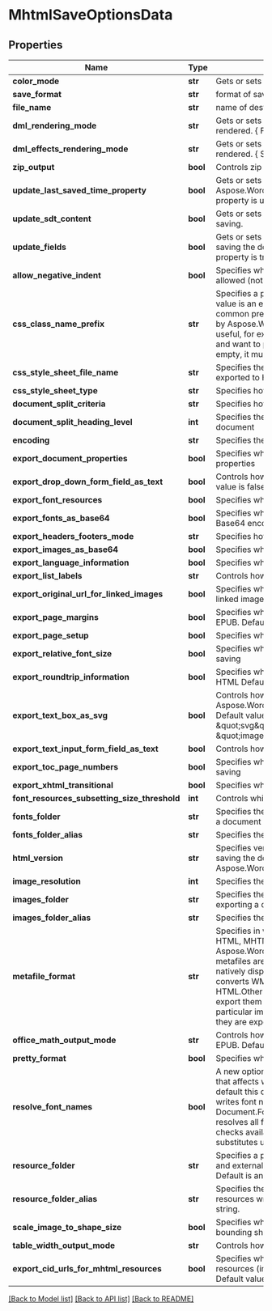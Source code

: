 # MhtmlSaveOptionsData

## Properties
Name | Type | Description | Notes
------------ | ------------- | ------------- | -------------
**color_mode** | **str** | Gets or sets a value determining how colors are rendered. { Normal | Grayscale} | [optional] 
**save_format** | **str** | format of save | [optional] 
**file_name** | **str** | name of destination file | [optional] 
**dml_rendering_mode** | **str** | Gets or sets a value determining how DrawingML shapes are rendered. { Fallback | DrawingML } | [optional] 
**dml_effects_rendering_mode** | **str** | Gets or sets a value determining how DrawingML effects are rendered. { Simplified | None | Fine } | [optional] 
**zip_output** | **bool** | Controls zip output or not. Default value is false. | [optional] 
**update_last_saved_time_property** | **bool** | Gets or sets a value determining whether the Aspose.Words.Properties.BuiltInDocumentProperties.LastSavedTime property is updated before saving. | [optional] 
**update_sdt_content** | **bool** | Gets or sets value determining whether content of  is updated before saving. | [optional] 
**update_fields** | **bool** | Gets or sets a value determining if fields should be updated before saving the document to a fixed page format. Default value for this property is true | [optional] 
**allow_negative_indent** | **bool** | Specifies whether negative left and right indents of paragraphs are allowed (not normalized) | [optional] 
**css_class_name_prefix** | **str** | Specifies a prefix which is added to all CSS class names. Default value is an empty string and generated CSS class names have no common prefix.  If this value is not empty, all CSS classes generated by Aspose.Words will start with the specified prefix.This might be useful, for example, if you add custom CSS to generated documents and want to prevent class name conflicts. If the value is not null or empty, it must be a valid CSS identifier. | [optional] 
**css_style_sheet_file_name** | **str** | Specifies the name of the CSS file written when the document is exported to HTML | [optional] 
**css_style_sheet_type** | **str** | Specifies how CSS styles are exported | [optional] 
**document_split_criteria** | **str** | Specifies how the document should be split when saving | [optional] 
**document_split_heading_level** | **int** | Specifies the maximum level of headings at which to split the document | [optional] 
**encoding** | **str** | Specifies the encoding to use when exporting | [optional] 
**export_document_properties** | **bool** | Specifies whether to export built-in and custom document properties | [optional] 
**export_drop_down_form_field_as_text** | **bool** | Controls how drop-down form fields are saved to HTML. Default value is false. | [optional] 
**export_font_resources** | **bool** | Specifies whether font resources should be exported | [optional] 
**export_fonts_as_base64** | **bool** | Specifies whether fonts resources should be embedded to HTML in Base64 encoding.  Default is false. | [optional] 
**export_headers_footers_mode** | **str** | Specifies how headers and footers are output | [optional] 
**export_images_as_base64** | **bool** | Specifies whether images are saved in Base64 format | [optional] 
**export_language_information** | **bool** | Specifies whether language information is exported | [optional] 
**export_list_labels** | **str** | Controls how list labels are output | [optional] 
**export_original_url_for_linked_images** | **bool** | Specifies whether original URL should be used as the URL of the linked images. Default value is false. | [optional] 
**export_page_margins** | **bool** | Specifies whether page margins is exported to HTML, MHTML or EPUB. Default is false. | [optional] 
**export_page_setup** | **bool** | Specifies whether page setup is exported | [optional] 
**export_relative_font_size** | **bool** | Specifies whether font sizes should be output in relative units when saving | [optional] 
**export_roundtrip_information** | **bool** | Specifies whether to write the roundtrip information when saving to HTML Default value is true. | [optional] 
**export_text_box_as_svg** | **bool** | Controls how textboxes represented by Aspose.Words.Drawing.Shape are saved to HTML, MHTML or EPUB. Default value is false.    When set to true, exports textboxes as inline \&quot;svg\&quot; elements. When false, exports as \&quot;image\&quot; elements. | [optional] 
**export_text_input_form_field_as_text** | **bool** | Controls how text input form fields are saved | [optional] 
**export_toc_page_numbers** | **bool** | Specifies whether to write page numbers to table of contents when saving | [optional] 
**export_xhtml_transitional** | **bool** | Specifies whether to write the DOCTYPE declaration when saving | [optional] 
**font_resources_subsetting_size_threshold** | **int** | Controls which font resources need subsetting when saving | [optional] 
**fonts_folder** | **str** | Specifies the physical folder where fonts are saved when exporting a document | [optional] 
**fonts_folder_alias** | **str** | Specifies the name of the folder used to construct font URIs | [optional] 
**html_version** | **str** | Specifies version of HTML standard that should be used when saving the document to HTML or MHTML.   Default value is Aspose.Words.Saving.HtmlVersion.Xhtml. | [optional] 
**image_resolution** | **int** | Specifies the output resolution for images when exporting | [optional] 
**images_folder** | **str** | Specifies the physical folder where images are saved when exporting a document | [optional] 
**images_folder_alias** | **str** | Specifies the name of the folder used to construct image URIs | [optional] 
**metafile_format** | **str** | Specifies in what format metafiles are saved when exporting to HTML, MHTML, or EPUB.  Default value is Aspose.Words.Saving.HtmlMetafileFormat.Png, meaning that metafiles are rendered to raster PNG images.  Metafiles are not natively displayed by HTML browsers. By default, Aspose.Words converts WMF and EMF images into PNG files when exporting to HTML.Other options are to convert metafiles to SVG images or to export them as is without conversion. Some image transforms, in particular image cropping, will not be applied to metafile images if they are exported to HTML without conversion. | [optional] 
**office_math_output_mode** | **str** | Controls how OfficeMath objects are exported to HTML, MHTML or EPUB.  Default value is HtmlOfficeMathOutputMode.Image. | [optional] 
**pretty_format** | **bool** | Specifies whether or not use pretty formats output | [optional] 
**resolve_font_names** | **bool** | A new option HtmlSaveOptions.ResolveFontNames has been added that affects writing of font names to HTML-based formats. By default this option is set to false and, as before, Aspose.Words writes font names as specified in the source document, ignoring Document.FontSettings. If this option is set to true, Aspose.Words resolves all font names before writing them to HTML. That is, it checks availability of each font using Document.FontSettings and substitutes unavailable fonts if needed. | [optional] 
**resource_folder** | **str** | Specifies a physical folder where all resources like images, fonts, and external CSS are saved when a document is exported to HTML. Default is an empty string. | [optional] 
**resource_folder_alias** | **str** | Specifies the name of the folder used to construct URIs of all resources written into an HTML document.  Default is an empty string. | [optional] 
**scale_image_to_shape_size** | **bool** | Specifies whether images are scaled by Aspose.Words to the bounding shape size when exporting | [optional] 
**table_width_output_mode** | **str** | Controls how table, row and cell widths are exported | [optional] 
**export_cid_urls_for_mhtml_resources** | **bool** | Specifies whether to use CID (Content-ID) URLs to reference resources (images, fonts, CSS) included in MHTML documents. Default value is false.              | [optional] 

[[Back to Model list]](../README.md#documentation-for-models) [[Back to API list]](../README.md#documentation-for-api-endpoints) [[Back to README]](../README.md)


